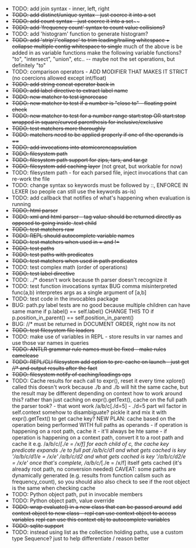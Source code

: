 * TODO: add join syntax - inner, left, right
* ~~TODO: add distinct/unique syntax - just coerce it into a set~~
* ~~TODO: add count syntax - just coerce it into a set~~~~
* ~~TODO: add 'frequency count' syntax to count value collisions?~~
* TODO: add 'histogram' function to generate histogram?
* ~~TODO: add 'strip'/'collapse' to trim leading/trailing whitespace + collapse multiple contig whitespace to single~~
  much of the above is be added in as variable functions
    make the following variable functions? "to", "intersect", "union", etc.. -- maybe not the set operations, but definitely "to"
* TODO: comparison operators - ADD MODIFIER THAT MAKES IT STRICT (no coercions allowed except int/float)
* ~~TODO: add string concat operator back in~~
* ~~TODO: add label directive to extract label name~~
* ~~TODO: new matcher to test ignorecase~~
* ~~TODO: new matcher to test if a number is "close to" - floating point check~~
* ~~TODO: new matcher to test for a number range  start:stop OR start:stop wrapped in square/curved parenthesis for inclusive/exclusive~~
* ~~TODO: test matchers more thoroughly~~
* ~~TODO: matchers need to be applied properly if one of the operands is ==~~
* ~~TODO: add invocations into atomicorencapsulation~~
* ~~TODO: filesystem path~~
* ~~TODO: filesystem path support for zips, tars, and tar.gz~~
* ~~TODO: filesystem add caching layer~~ (not great, but workable for now)
* TODO: filesystem path - for each parsed file, inject invocations that can re-work the file
* TODO: change syntax so keywords must be followed by ::, ENFORCE IN LEXER (so people can still use the keywords as-is)
* TODO: add callback that notifies of what's happening when evaluation is running
* ~~TODO: html parser~~
* ~~TODO: xml and html parser - tag value should be returned directly as opposed to going inside .text child~~
* ~~TODO: test matchers raw~~
* ~~TODO: REPL should autocomplete variable names~~
* ~~TODO: test matchers when used in = and !=~~
* ~~TODO: test paths~~
* ~~TODO: test paths with predicates~~
* ~~TODO: test matchers when used in path predicates~~
* TODO: test complex math (order of operations)
* ~~TODO: test label directive~~
* TODO: ../* doesn't work because th parser doesn't recognize it
* TODO: test function invocations syntax
    BUG comma misinterpreted func(a,b) interpretes args as a single argument of [a,b]
* TODO: test code in the invocables package
* BUG: path.py label tests are no good because multiple children can have same mame
     if p.label() == self.label()    CHANGE THIS TO    if p.position_in_parent() == self.position_in_parent()
* BUG: //* must be returned in DOCUMENT ORDER, right now its not
* ~~TODO: test filesystem file loaders~~
* TODO: make use of variables in REPL - store results in var names and use those var names in queries
* ~~TODO: ANTLR grammar rule names must be fixed - make rules camelcase~~
* ~~TODO: REPL/CLI filesystem add option to pre-cache on launch - just get //* and output results after the fact~~
* ~~TODO: filesystem notify of caching/loadings ops~~
* TODO: Cache results for each call to expr(), reset it every time xplore() called
    this doesn't work because ./b and ./b will hit the same cache, but the result may be different depending on context
    how to work around this?
      rather than just caching on expr().getText(), cache on the full path the parser took? - that wont work /a/b/c[./d=5] - ./d=5 part wil
    factor in self.context somehow to disambiguate? pickle it and mix it with expr().getText() to get cache key?
    NEW PLAN:
      cache based on the operation being performed WITH full paths as operands
          - if operation is happening on a root path, cache it - it'll always be hte same
          - if operation is happening on a context path, convert it to a root path and cache it
       e.g. /a/b/c/*[./e = /x/f]
         for each child of c, the cache key predicate expands ./e to full pat
            /a/b/c/d1 and what gets cached is key '/a/b/c/d1/e = /x/e'
            /a/b/c/d2 and what gets cached is key '/a/b/c/d2/e = /x/e'
         once that's complete, /a/b/c/*[./e = /x/f] itself gets cached (it's already root path, no conversion needed)
       CAVEAT: some paths are dynamically generated (e.g. results from function callsm such as frequency_count), so you should also also check to see if the root object is the same when checking cache 
* TODO: Python object path, put in invocable members
* TODO: Python object path, value override
* ~~TODO: wrap evaluate() in a new class that can be passed around~~
    ~~add context object to new class - repl can use context object to access variables~~
    ~~repl can use this context obj to autocomplete variables~~
* ~~TODO: sqlite support~~
* TODO: instead using list as the collection holding paths, use a custom type Sequence? just to help differentiate / reason better